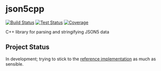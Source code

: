 # json5cpp
[![Build Status](https://mqnc.github.io/json5cpp/build_status.svg)](https://mqnc.github.io/json5cpp/build_log.txt)
[![Test Status](https://mqnc.github.io/json5cpp/test_status.svg)](https://mqnc.github.io/json5cpp/test_log.txt)
[![Coverage](https://mqnc.github.io/json5cpp/coverage.svg)](https://mqnc.github.io/json5cpp/detailed_coverage.html)

C++ library for parsing and stringifying JSON5 data

## Project Status
In development; trying to stick to the [reference implementation](https://github.com/json5/json5) as much as sensible.